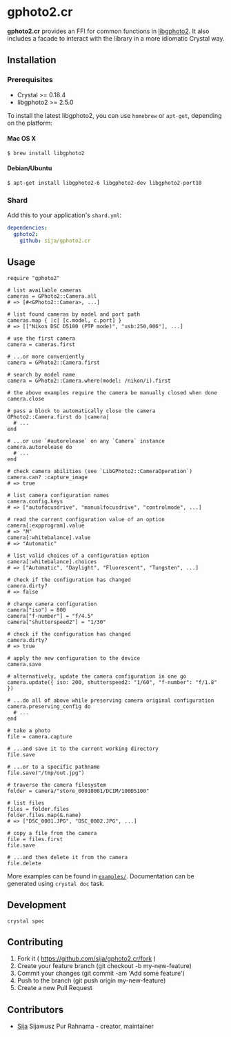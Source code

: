 # gphoto2.cr

**gphoto2.cr** provides an FFI for common functions in [libgphoto2][gphoto].
It also includes a facade to interact with the library in a more idiomatic Crystal way.

## Installation

### Prerequisites

  * Crystal >= 0.18.4
  * libgphoto2 >= 2.5.0

To install the latest libgphoto2, you can use `homebrew` or `apt-get`, depending on the platform:

#### Mac OS X

```
$ brew install libgphoto2
```

#### Debian/Ubuntu

```
$ apt-get install libgphoto2-6 libgphoto2-dev libgphoto2-port10
```

### Shard

Add this to your application's `shard.yml`:

```yaml
dependencies:
  gphoto2:
    github: sija/gphoto2.cr
```

## Usage

```crystal
require "gphoto2"

# list available cameras
cameras = GPhoto2::Camera.all
# => [#<GPhoto2::Camera>, ...]

# list found cameras by model and port path
cameras.map { |c| [c.model, c.port] }
# => [["Nikon DSC D5100 (PTP mode)", "usb:250,006"], ...]

# use the first camera
camera = cameras.first

# ...or more conveniently
camera = GPhoto2::Camera.first

# search by model name
camera = GPhoto2::Camera.where(model: /nikon/i).first

# the above examples require the camera be manually closed when done
camera.close

# pass a block to automatically close the camera
GPhoto2::Camera.first do |camera|
  # ...
end

# ...or use `#autorelease` on any `Camera` instance
camera.autorelease do
  # ...
end

# check camera abilities (see `LibGPhoto2::CameraOperation`)
camera.can? :capture_image
# => true

# list camera configuration names
camera.config.keys
# => ["autofocusdrive", "manualfocusdrive", "controlmode", ...]

# read the current configuration value of an option
camera[:expprogram].value
# => "M"
camera[:whitebalance].value
# => "Automatic"

# list valid choices of a configuration option
camera[:whitebalance].choices
# => ["Automatic", "Daylight", "Fluorescent", "Tungsten", ...]

# check if the configuration has changed
camera.dirty?
# => false

# change camera configuration
camera["iso"] = 800
camera["f-number"] = "f/4.5"
camera["shutterspeed2"] = "1/30"

# check if the configuration has changed
camera.dirty?
# => true

# apply the new configuration to the device
camera.save

# alternatively, update the camera configuration in one go
camera.update({ iso: 200, shutterspeed2: "1/60", "f-number": "f/1.8" })

# ...do all of above while preserving camera original configuration
camera.preserving_config do
  # ...
end

# take a photo
file = camera.capture

# ...and save it to the current working directory
file.save

# ...or to a specific pathname
file.save("/tmp/out.jpg")

# traverse the camera filesystem
folder = camera/"store_00010001/DCIM/100D5100"

# list files
files = folder.files
folder.files.map(&.name)
# => ["DSC_0001.JPG", "DSC_0002.JPG", ...]

# copy a file from the camera
file = files.first
file.save

# ...and then delete it from the camera
file.delete
```

More examples can be found in [`examples/`][examples]. Documentation can be generated using `crystal doc` task.

[gphoto]: http://www.gphoto.org/
[examples]: https://github.com/Sija/gphoto2.cr/tree/master/examples

## Development

```
crystal spec
```

## Contributing

1. Fork it ( https://github.com/sija/gphoto2.cr/fork )
2. Create your feature branch (git checkout -b my-new-feature)
3. Commit your changes (git commit -am 'Add some feature')
4. Push to the branch (git push origin my-new-feature)
5. Create a new Pull Request

## Contributors

- [Sija](https://github.com/Sija) Sijawusz Pur Rahnama - creator, maintainer
